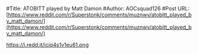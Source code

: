#Title: ATOBITT played by Matt Damon
#Author: AOCsquad126
#Post URL: [https://www.reddit.com/r/Superstonk/comments/muznwv/atobitt_played_by_matt_damon/](https://www.reddit.com/r/Superstonk/comments/muznwv/atobitt_played_by_matt_damon/)


https://i.redd.it/iciq4s1v1eu61.png